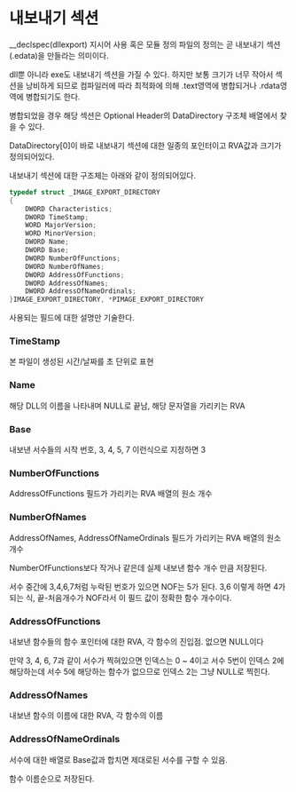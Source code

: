 # 내보내기 섹션

__declspec(dllexport) 지시어 사용 혹은 모듈 정의 파일의 정의는 곧 내보내기 섹션(.edata)을 만들라는 의미이다.

dll뿐 아니라 exe도 내보내기 섹션을 가질 수 있다. 하지만 보통 크기가 너무 작아서 섹션을 낭비하게 되므로 컴파일러에 따라 최적화에 의해 .text영역에 병합되거나 .rdata영역에 병합되기도 한다.

병합되었을 경우 해당 섹션은 Optional Header의 DataDirectory 구조체 배열에서 찾을 수 있다.

DataDirectory[0]이 바로 내보내기 섹션에 대한 일종의 포인터이고 RVA값과 크기가 정의되어있다.

내보내기 섹션에 대한 구조체는 아래와 같이 정의되어있다.

```C++
typedef struct _IMAGE_EXPORT_DIRECTORY
{
    DWORD Characteristics;
    DWORD TimeStamp;
    WORD MajorVersion;
    WORD MinorVersion;
    DWORD Name;
    DWORD Base;
    DWORD NumberOfFunctions;
    DWORD NumberOfNames;
    DWORD AddressOfFunctions;
    DWORD AddressOfNames;
    DWORD AddressOfNameOrdinals;
}IMAGE_EXPORT_DIRECTORY, *PIMAGE_EXPORT_DIRECTORY
```

사용되는 필드에 대한 설명만 기술한다.

### TimeStamp

본 파일이 생성된 시간/날짜를 초 단위로 표현

### Name

해당 DLL의 이름을 나타내며 NULL로 끝남, 해당 문자열을 가리키는 RVA

### Base

내보낸 서수들의 시작 번호, 3, 4, 5, 7 이런식으로 지정하면 3

### NumberOfFunctions

AddressOfFunctions 필드가 가리키는 RVA 배열의 원소 개수

### NumberOfNames

AddressOfNames, AddressOfNameOrdinals 필드가 가리키는 RVA 배열의 원소 개수

NumberOfFunctions보다 작거나 같은데 실제 내보낸 함수 개수 만큼 저장된다.

서수 중간에 3,4,6,7처럼 누락된 번호가 있으면 NOF는 5가 된다. 3,6 이렇게 하면 4가 되는 식, 끝-처음개수가 NOF라서 이 필드 값이 정확한 함수 개수이다.

### AddressOfFunctions

내보낸 함수들의 함수 포인터에 대한 RVA, 각 함수의 진입점. 없으면 NULL이다

만약 3, 4, 6, 7과 같이 서수가 찍혀있으면 인덱스는 0 ~ 4이고 서수 5번이 인덱스 2에 해당하는데 서수 5에 해당하는 함수가 없으므로 인덱스 2는 그냥 NULL로 찍힌다.

### AddressOfNames

내보낸 함수의 이름에 대한 RVA, 각 함수의 이름

### AddressOfNameOrdinals

서수에 대한 배열로 Base값과 합치면 제대로된 서수를 구할 수 있음.

함수 이름순으로 저장된다.